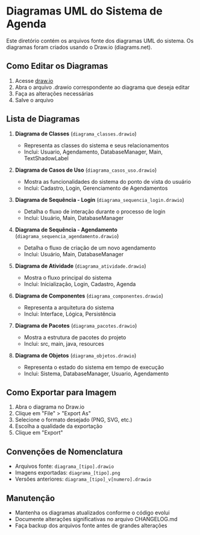 # Diagramas UML do Sistema de Agenda

Este diretório contém os arquivos fonte dos diagramas UML do sistema. Os diagramas foram criados usando o Draw.io (diagrams.net).

## Como Editar os Diagramas

1. Acesse [draw.io](https://app.diagrams.net/)
2. Abra o arquivo .drawio correspondente ao diagrama que deseja editar
3. Faça as alterações necessárias
4. Salve o arquivo

## Lista de Diagramas

1. **Diagrama de Classes** (`diagrama_classes.drawio`)
   - Representa as classes do sistema e seus relacionamentos
   - Inclui: Usuario, Agendamento, DatabaseManager, Main, TextShadowLabel

2. **Diagrama de Casos de Uso** (`diagrama_casos_uso.drawio`)
   - Mostra as funcionalidades do sistema do ponto de vista do usuário
   - Inclui: Cadastro, Login, Gerenciamento de Agendamentos

3. **Diagrama de Sequência - Login** (`diagrama_sequencia_login.drawio`)
   - Detalha o fluxo de interação durante o processo de login
   - Inclui: Usuário, Main, DatabaseManager

4. **Diagrama de Sequência - Agendamento** (`diagrama_sequencia_agendamento.drawio`)
   - Detalha o fluxo de criação de um novo agendamento
   - Inclui: Usuário, Main, DatabaseManager

5. **Diagrama de Atividade** (`diagrama_atividade.drawio`)
   - Mostra o fluxo principal do sistema
   - Inclui: Inicialização, Login, Cadastro, Agenda

6. **Diagrama de Componentes** (`diagrama_componentes.drawio`)
   - Representa a arquitetura do sistema
   - Inclui: Interface, Lógica, Persistência

7. **Diagrama de Pacotes** (`diagrama_pacotes.drawio`)
   - Mostra a estrutura de pacotes do projeto
   - Inclui: src, main, java, resources

8. **Diagrama de Objetos** (`diagrama_objetos.drawio`)
   - Representa o estado do sistema em tempo de execução
   - Inclui: Sistema, DatabaseManager, Usuario, Agendamento

## Como Exportar para Imagem

1. Abra o diagrama no Draw.io
2. Clique em "File" > "Export As"
3. Selecione o formato desejado (PNG, SVG, etc.)
4. Escolha a qualidade da exportação
5. Clique em "Export"

## Convenções de Nomenclatura

- Arquivos fonte: `diagrama_[tipo].drawio`
- Imagens exportadas: `diagrama_[tipo].png`
- Versões anteriores: `diagrama_[tipo]_v[numero].drawio`

## Manutenção

- Mantenha os diagramas atualizados conforme o código evolui
- Documente alterações significativas no arquivo CHANGELOG.md
- Faça backup dos arquivos fonte antes de grandes alterações 